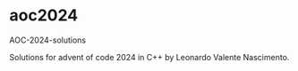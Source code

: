 # aoc2024
AOC-2024-solutions

Solutions for advent of code 2024 in C++ by Leonardo Valente Nascimento.